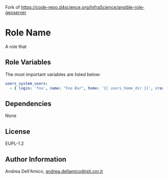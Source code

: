 Fork of https://code-repo.d4science.org/InfraScience/ansible-role-geoserver

Role Name
=========

A role that 

Role Variables
--------------

The most important variables are listed below:

``` yaml
users_system_users:
  - { login: 'foo', name: "Foo Bar", home: '{{ users_home_dir }}', createhome: 'yes', ssh_key: '{{ foo_ssh_key }}', shell: '/bin/bash', admin: False, log_as_root: False }
```

Dependencies
------------

None

License
-------

EUPL-1.2

Author Information
------------------

Andrea Dell'Amico, <andrea.dellamico@isti.cnr.it>
